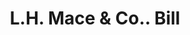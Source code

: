 ---
doi: 10.7916/D8JQ2C3W
date_other: '1890'
date_other_textual: 1890-1899
form: printed ephemera
genre:
- Invoices
name:
- L.H. Mace & Co.
object_in_context_url: https://biggert.cul.columbia.edu/items/view/ave_biggert_01046
subject_hierarchical_geographic:
- New York, New York, United States
subject_name:
- L.H. Mace & Co.
title: L.H. Mace & Co.. Bill
sort_title: L.H. Mace & Co.. Bill
call_number: ave_biggert_01046
coordinates:
- 40.71277777777778,-74.00583333333333
pid: ave_biggert_01046
identifiers: ave_biggert_01046
thumbnail: false
permalink: /biggert/ave_biggert_01046/
layout: iiif-image-page
---